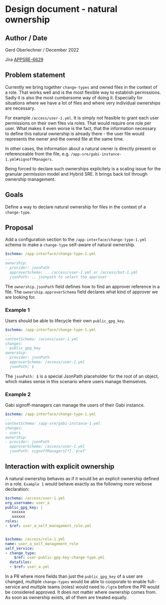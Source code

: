 # Design document - natural ownership

## Author / Date

Gerd Oberlechner / December 2022

Jira [APPSRE-6629](https://issues.redhat.com/browse/APPSRE-6629)

## Problem statement

Currently we bring together `change-types` and owned files in the context of a role. That works well and is the most flexible way to establish permissions. Sadly it is also the most cumbersome way of doing it. Especially for situations where we have a lot of files and where very individual ownerships are necessary.

For example `/access/user-1.yml`. It is simply not feasible to grant each user permissions on their own files via roles. That would require one role per user. What makes it even worse is the fact, that the information necessary to define this natural ownership is already there - the user file would represents the owner and the owned file at the same time.

In other cases, the information about a natural owner is directly present or referenceable from the file, e.g. `/app-sre/gabi-instance-1.yml#signoffManagers`.

Being forced to declare such ownerships explicitely is a scaling issue for the granular permission model and Hybrid SRE. It brings back toil through ownership management.

## Goals

Define a way to declare natural ownership for files in the context of a `change-type`.

## Proposal

Add a configuration section to the `/app-interface/change-type-1.yml` schema to make a `change-type` self-aware of natural ownership.

```yaml
$schema: /app-interface/change-type-1.yml
...
ownership:
- provider: jsonPath
  approverSchema: .. /access/user-1.yml or /access/bot-1.yml
  jsonPath: .. jsonpath to select the approver
```

The `ownership.jsonPath` field defines how to find an approver reference in a file.
The `ownership.approverSchema` field declares what kind of approver we are looking for.

### Example 1

Users should be able to lifecycle their own `public_gpg_key`.

```yaml
$schema: /app-interface/change-type-1.yml
...
contextSchema: /access/user-1.yml
changes:
- public_gpg_key
ownership:
- provider: jsonPath
  approverSchema: /access/user-1.yml
  jsonPath: $
```

The `jsonPath: $` is a special JsonPath placeholder for the root of an object, which makes sense in this scenario where users manage themselves.

### Example 2

Gabi signoff-managers can manage the users of their Gabi instance.

```yaml
$schema: /app-interface/change-type-1.yml
...
contextSchema: /app-sre/gabi-instance-1.yml
changes:
- users
ownership:
- provider: jsonPath
  approverSchema: /access/user-1.yml
  jsonPath: signoffManagers[*].'$ref'
```

## Interaction with explicit ownership

A natural ownership behaves as if it would be an explicit ownership defined in a role. `Example 1` would behave exactly as the following more verbose declaration:

```yaml
$schema: /access/user-1.yml
org_username: user_a
public_gpg_key: |
   xxxxxx
   xxxxxx
roles:
- $ref: user_a_self_management_role.yml


$schema: /access/role-1.yml
name: user_a_self_management_role
self_service:
- change_type:
    $ref: user-public-gpg-key-change-type.yml
  datafiles:
  - $ref: user_a.yml
```

In a PR where more fields than just the `public_gpg_key` of a user are changed, multiple `change-types` would be able to cooporate to enable full-service and multiple teams (roles) would need to `/lgtm` before the PR would be considered approved. It does not matter where ownership comes from. As soon as ownership exists, all of them are treated equally.
